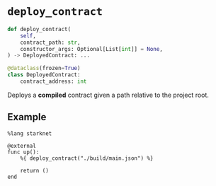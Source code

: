 # `deploy_contract`

```python
def deploy_contract(
    self,
    contract_path: str,
    constructor_args: Optional[List[int]] = None,
) -> DeployedContract: ...

@dataclass(frozen=True)
class DeployedContract:
    contract_address: int
```


Deploys a **compiled** contract given a path relative to the project root.




## Example

```cairo
%lang starknet

@external
func up():
    %{ deploy_contract("./build/main.json") %}

    return ()
end
```